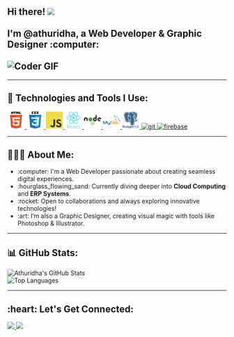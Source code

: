<h2 align="left">
  <abc>
    <br>Hi there! <img src="https://user-images.githubusercontent.com/42378118/110234147-e3259600-7f4e-11eb-95be-0c4047144dea.gif" width="30"><br>
    <br> I'm @athuridha, a Web Developer & Graphic Designer :computer:<br>
    <br>
      <img src="https://cdn.dribbble.com/users/730703/screenshots/6581243/avento.gif" alt="Coder GIF" width="500">
  </abc>
</h2> 

---

<h2 align="left">🔧 Technologies and Tools I Use:</h2>
<p align="left">
    <a href="https://www.w3.org/html/" target="_blank"> <img src="https://raw.githubusercontent.com/devicons/devicon/master/icons/html5/html5-original-wordmark.svg" alt="html5" width="40" height="40"/> </a>
    <a href="https://www.w3schools.com/css/" target="_blank"> <img src="https://raw.githubusercontent.com/devicons/devicon/master/icons/css3/css3-original-wordmark.svg" alt="css3" width="40" height="40"/> </a>
    <a href="https://developer.mozilla.org/en-US/docs/Web/JavaScript" target="_blank"> <img src="https://raw.githubusercontent.com/devicons/devicon/master/icons/javascript/javascript-original.svg" alt="javascript" width="40" height="40"/> </a>
    <a href="https://reactjs.org/" target="_blank"> <img src="https://raw.githubusercontent.com/devicons/devicon/master/icons/react/react-original-wordmark.svg" alt="react" width="40" height="40"/> </a>
    <a href="https://nodejs.org" target="_blank"> <img src="https://raw.githubusercontent.com/devicons/devicon/master/icons/nodejs/nodejs-original-wordmark.svg" alt="nodejs" width="40" height="40"/> </a>
    <a href="https://www.mysql.com/" target="_blank"> <img src="https://raw.githubusercontent.com/devicons/devicon/master/icons/mysql/mysql-original-wordmark.svg" alt="mysql" width="40" height="40"/> </a>
    <a href="https://www.postgresql.org/" target="_blank"> <img src="https://raw.githubusercontent.com/devicons/devicon/master/icons/postgresql/postgresql-original-wordmark.svg" alt="postgresql" width="40" height="40"/> </a>
    <a href="https://git-scm.com/" target="_blank"> <img src="https://www.vectorlogo.zone/logos/git-scm/git-scm-icon.svg" alt="git" width="40" height="40"/> </a>
    <a href="https://firebase.google.com/" target="_blank"> <img src="https://www.vectorlogo.zone/logos/firebase/firebase-icon.svg" alt="firebase" width="40" height="40"/> </a>
</p>

---

<h2 align="left">👨🏻‍💻 About Me:</h2>
<ul>
  <li>:computer: I'm a Web Developer passionate about creating seamless digital experiences.</li>
  <li>:hourglass_flowing_sand: Currently diving deeper into <b>Cloud Computing</b> and <b>ERP Systems</b>.</li>
  <li>:rocket: Open to collaborations and always exploring innovative technologies!</li>
  <li>:art: I’m also a Graphic Designer, creating visual magic with tools like Photoshop & Illustrator.</li>
</ul>

---

<h2 align="left">📊 GitHub Stats:</h2>
<p align="left">
  <img src="https://github-readme-stats.vercel.app/api?username=athuridha&show_icons=true&theme=radical" alt="Athuridha's GitHub Stats" />
  <br>
  <img src="https://github-readme-stats.vercel.app/api/top-langs/?username=athuridha&layout=compact&theme=radical" alt="Top Languages">
</p>

---

<h2 align="left">:heart: Let's Get Connected:</h2>
<p align="left">
  <a href="https://www.linkedin.com/in/amara-thuridha-3baa3122b/" target="_blank">
    <img src="https://img.shields.io/badge/-LinkedIn-blue?style=flat-square&logo=linkedin&logoColor=white">
  </a>
  <a href="https://athuridha.my.id" target="_blank">
    <img src="https://img.shields.io/badge/-Portfolio-red?style=flat-square&logo=appveyor&logoColor=white">
  </a>
</p>
